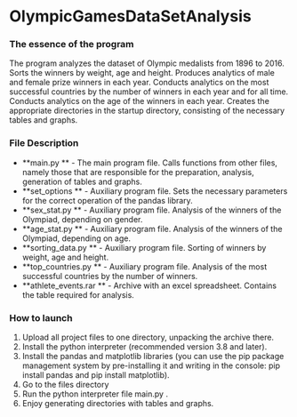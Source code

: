 # OlympicGamesDataSetAnalysis

### The essence of the program
The program analyzes the dataset of Olympic medalists from 1896 to 2016. Sorts the winners by weight, age and height. Produces analytics of male and female prize winners in each year. Conducts analytics on the most successful countries by the number of winners in each year and for all time. Conducts analytics on the age of the winners in each year. Creates the appropriate directories in the startup directory, consisting of the necessary tables and graphs.

### File Description
* **main.py ** - The main program file. 
Calls functions from other files, namely those that are responsible for the preparation, analysis, generation of tables and graphs.
* **set_options ** - Auxiliary program file.
Sets the necessary parameters for the correct operation of the pandas library.
* **sex_stat.py ** - Auxiliary program file.
Analysis of the winners of the Olympiad, depending on gender.
* **age_stat.py ** - Auxiliary program file.
Analysis of the winners of the Olympiad, depending on age.
* **sorting_data.py ** - Auxiliary program file.
Sorting of winners by weight, age and height.
* **top_countries.py ** - Auxiliary program file.
Analysis of the most successful countries by the number of winners.
* **athlete_events.rar ** - Archive with an excel spreadsheet.
Contains the table required for analysis.

### How to launch
1. Upload all project files to one directory, unpacking the archive there.
2. Install the python interpreter (recommended version 3.8 and later).
3. Install the pandas and matplotlib libraries (you can use the pip package management system by pre-installing it and writing in the console: pip install pandas and pip install matplotlib).
4. Go to the files directory
5. Run the python interpreter file main.py .
6. Enjoy generating directories with tables and graphs.
